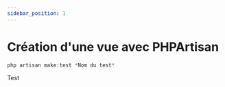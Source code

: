 ```yaml
---
sidebar_position: 1
---
```


# Création d'une vue avec PHPArtisan
````php
php artisan make:test *Nom du test*
````

Test